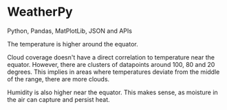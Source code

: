 # WeatherPy
Python, Pandas, MatPlotLib, JSON and APIs

The temperature is higher around the equator.

Cloud coverage doesn't have a direct correlation to temperature near the equator. However, there are clusters of datapoints around 100, 80 and 20 degrees. This implies in areas where temperatures deviate from the middle of the range, there are more clouds.

Humidity is also higher near the equator. This makes sense, as moisture in the air can capture and persist heat. 
